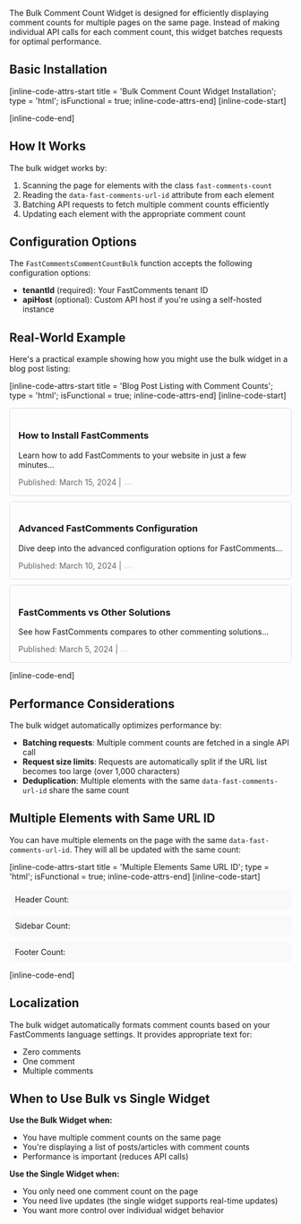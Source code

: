 The Bulk Comment Count Widget is designed for efficiently displaying comment counts for multiple pages on the same page. Instead of making individual API calls for each comment count, this widget batches requests for optimal performance.

## Basic Installation

[inline-code-attrs-start title = 'Bulk Comment Count Widget Installation'; type = 'html'; isFunctional = true; inline-code-attrs-end]
[inline-code-start]
<script src="https://cdn.fastcomments.com/js/embed-comment-count-bulk.min.js"></script>

<!-- Multiple elements with comment counts -->
<div class="fast-comments-count" data-fast-comments-url-id="page-1"></div>
<div class="fast-comments-count" data-fast-comments-url-id="page-2"></div>
<div class="fast-comments-count" data-fast-comments-url-id="page-3"></div>

<script>
    window.FastCommentsCommentCountBulk({
        tenantId: 'demo'
    });
</script>
[inline-code-end]

## How It Works

The bulk widget works by:

1. Scanning the page for elements with the class `fast-comments-count`
2. Reading the `data-fast-comments-url-id` attribute from each element
3. Batching API requests to fetch multiple comment counts efficiently
4. Updating each element with the appropriate comment count

## Configuration Options

The `FastCommentsCommentCountBulk` function accepts the following configuration options:

- **tenantId** (required): Your FastComments tenant ID
- **apiHost** (optional): Custom API host if you're using a self-hosted instance

## Real-World Example

Here's a practical example showing how you might use the bulk widget in a blog post listing:

[inline-code-attrs-start title = 'Blog Post Listing with Comment Counts'; type = 'html'; isFunctional = true; inline-code-attrs-end]
[inline-code-start]
<script src="https://cdn.fastcomments.com/js/embed-comment-count-bulk.min.js"></script>

<style>
    .blog-post {
        border: 1px solid #ddd;
        margin: 10px 0;
        padding: 15px;
        border-radius: 5px;
    }
    .post-meta {
        color: #666;
        font-size: 14px;
        margin-top: 10px;
    }
    .comment-count {
        background: #e7f3ff;
        padding: 2px 8px;
        border-radius: 12px;
        font-size: 12px;
        display: inline-block;
    }
</style>

<div class="blog-post">
    <h3>How to Install FastComments</h3>
    <p>Learn how to add FastComments to your website in just a few minutes...</p>
    <div class="post-meta">
        Published: March 15, 2024 | 
        <span class="fast-comments-count comment-count" data-fast-comments-url-id="how-to-install-fastcomments"></span>
    </div>
</div>

<div class="blog-post">
    <h3>Advanced FastComments Configuration</h3>
    <p>Dive deep into the advanced configuration options for FastComments...</p>
    <div class="post-meta">
        Published: March 10, 2024 | 
        <span class="fast-comments-count comment-count" data-fast-comments-url-id="advanced-fastcomments-config"></span>
    </div>
</div>

<div class="blog-post">
    <h3>FastComments vs Other Solutions</h3>
    <p>See how FastComments compares to other commenting solutions...</p>
    <div class="post-meta">
        Published: March 5, 2024 | 
        <span class="fast-comments-count comment-count" data-fast-comments-url-id="fastcomments-comparison"></span>
    </div>
</div>

<script>
    window.FastCommentsCommentCountBulk({
        tenantId: 'demo'
    });
</script>
[inline-code-end]

## Performance Considerations

The bulk widget automatically optimizes performance by:

- **Batching requests**: Multiple comment counts are fetched in a single API call
- **Request size limits**: Requests are automatically split if the URL list becomes too large (over 1,000 characters)
- **Deduplication**: Multiple elements with the same `data-fast-comments-url-id` share the same count

## Multiple Elements with Same URL ID

You can have multiple elements on the page with the same `data-fast-comments-url-id`. They will all be updated with the same count:

[inline-code-attrs-start title = 'Multiple Elements Same URL ID'; type = 'html'; isFunctional = true; inline-code-attrs-end]
[inline-code-start]
<script src="https://cdn.fastcomments.com/js/embed-comment-count-bulk.min.js"></script>

<style>
    .count-example {
        margin: 10px 0;
        padding: 10px;
        background: #f9f9f9;
        border-radius: 5px;
    }
</style>

<div class="count-example">
    Header Count: <span class="fast-comments-count" data-fast-comments-url-id="shared-article"></span>
</div>

<div class="count-example">
    Sidebar Count: <span class="fast-comments-count" data-fast-comments-url-id="shared-article"></span>
</div>

<div class="count-example">
    Footer Count: <span class="fast-comments-count" data-fast-comments-url-id="shared-article"></span>
</div>

<script>
    window.FastCommentsCommentCountBulk({
        tenantId: 'demo'
    });
</script>
[inline-code-end]

## Localization

The bulk widget automatically formats comment counts based on your FastComments language settings. It provides appropriate text for:

- Zero comments
- One comment  
- Multiple comments

## When to Use Bulk vs Single Widget

**Use the Bulk Widget when:**
- You have multiple comment counts on the same page
- You're displaying a list of posts/articles with comment counts
- Performance is important (reduces API calls)

**Use the Single Widget when:**
- You only need one comment count on the page
- You need live updates (the single widget supports real-time updates)
- You want more control over individual widget behavior
